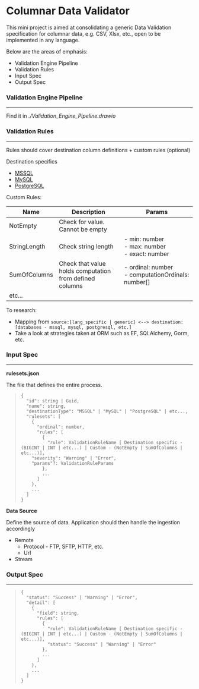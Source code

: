 # Columnar Data Validator

This mini project is aimed at consolidating a generic Data Validation specification for columnar data, e.g. CSV, Xlsx, etc., open to be implemented in any language.

Below are the areas of emphasis:

- Validation Engine Pipeline
- Validation Rules
- Input Spec
- Output Spec

### Validation Engine Pipeline

---

Find it in *./Validation_Engine_Pipeline.drawio*


### Validation Rules

---

Rules should cover destination column definitions + custom rules (optional)

Destination specifics

- [MSSQL](https://docs.microsoft.com/en-us/sql/t-sql/data-types/data-types-transact-sql?view=sql-server-ver15)
- [MySQL](https://dev.mysql.com/doc/refman/8.0/en/data-types.html)
- [PostgreSQL](https://www.postgresql.org/docs/9.5/datatype.html)

Custom Rules:

| Name         | Description                                             | Params                                                 |
| ------------ | ------------------------------------------------------- | ------------------------------------------------------ |
| NotEmpty     | Check for value. Cannot be empty                        |                                                        |
| StringLength | Check string length                                     | - min: number<br />- max: number<br />- exact: number  |
| SumOfColumns | Check that value holds computation from defined columns | - ordinal: number<br />- computationOrdinals: number[] |
| etc...       |                                                         |                                                        |


To research:

- Mapping from `source:[lang_specific | generic] <--> destination:[databases - mssql, mysql, postgresql, etc.]`
- Take a look at strategies taken at ORM such as EF, SQLAlchemy, Gorm, etc.

### Input Spec

---

**rulesets.json**

The file that defines the entire process.

>
> ```
> {
>   "id": string | Guid,
>   "name": string,
>   "destinationType": "MSSQL" | "MySQL" | "PostgreSQL" | etc...,
>   "rulesets": [
>     {
>       "ordinal": number,
>       "rules": [
>         {
>           "rule": ValidationRuleName [ Destination specific - (BIGINT | INT | etc...) | Custom - (NotEmpty | SumOfColumns | etc...)],
> 	  "severity": "Warning" | "Error",
> 	  "params"?: ValidationRuleParams
>         },
>         ...
>       ]
>     },
>     ...
>   ]
> }
> ```

**Data Source**

Define the source of data. Application should then handle the ingestion accordingly

- Remote
  - Protocol - FTP, SFTP, HTTP, etc.
  - Url
- Stream

### Output Spec

---

> ```
> {
>   "status": "Success" | "Warning" | "Error",
>   "detail": [
>     {
>       "field": string,
>       "rules": [
>         {
>           "rule": ValidationRuleName [ Destination specific - (BIGINT | INT | etc...) | Custom - (NotEmpty | SumOfColumns | etc...)],
>           "status": "Success" | "Warning" | "Error"
>         },
>         ...
>       ]
>     },
>     ...
>   ]
> }
> ```
